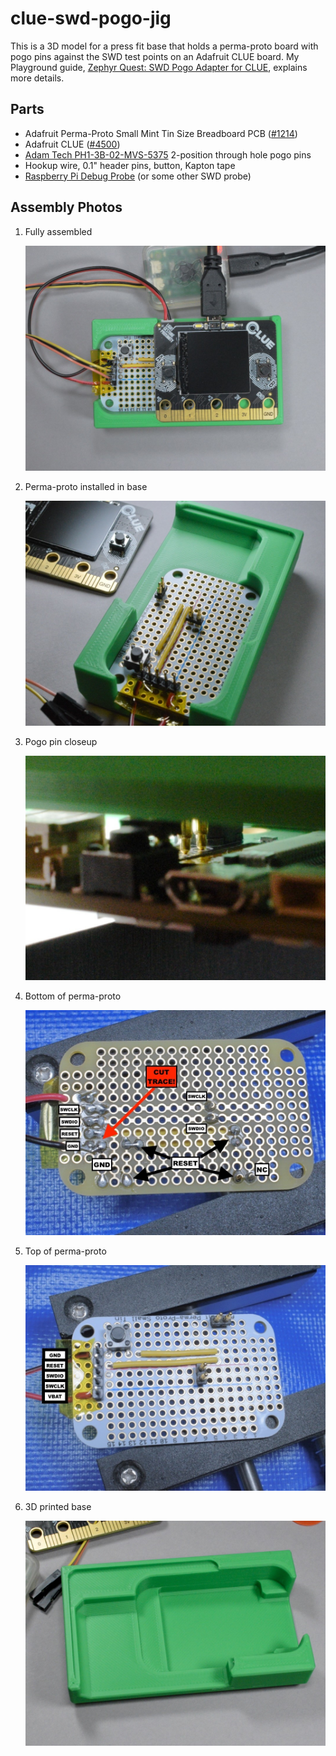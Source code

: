 # clue-swd-pogo-jig

This is a 3D model for a press fit base that holds a perma-proto board with
pogo pins against the SWD test points on an Adafruit CLUE board. My Playground
guide, [Zephyr Quest: SWD Pogo Adapter for CLUE](https://adafruit-playground.com/u/SamBlenny/pages/zephyr-quest-swd-pogo-adapter-for-clue),
explains more details.


## Parts

- Adafruit Perma-Proto Small Mint Tin Size Breadboard PCB ([\#1214](https://www.adafruit.com/product/1214))
- Adafruit CLUE ([\#4500](https://www.adafruit.com/product/4500))
- [Adam Tech PH1-3B-02-MVS-5375](https://www.digikey.com/en/products/detail/adam-tech/PH1-3B-02-MVS-5375/9831904)
  2-position through hole pogo pins
- Hookup wire, 0.1" header pins, button, Kapton tape
- [Raspberry Pi Debug Probe](https://www.adafruit.com/product/5699) (or some
  other SWD probe)


## Assembly Photos

1. Fully assembled

   ![fully assembled CLUE, SWD adapter and SWD probe](img/fully-assembled-programmer.jpeg)

2. Perma-proto installed in base

   ![perma-proto assembly installed in base](img/base-with-perma-proto.jpeg)

3. Pogo pin closeup

   ![closeup of pogo pins connecting to CLUE](img/pogo-closeup.jpeg)

4. Bottom of perma-proto

   ![bottom of perma-proto board assembly](img/perma-proto-bottom.jpeg)

5. Top of perma-proto

   ![top of perma-proto board assembly](img/perma-proto-top.jpeg)

6. 3D printed base

   ![3D printed base](img/3d-printed-base.jpeg)

